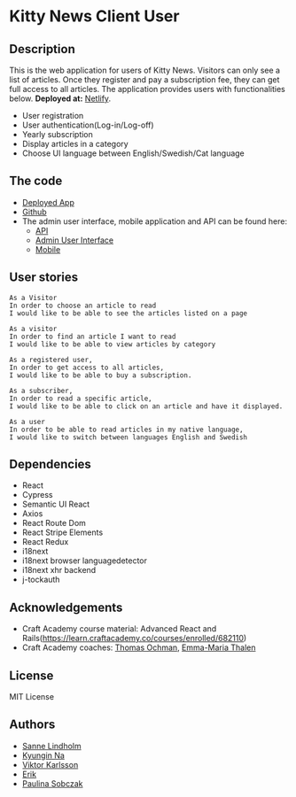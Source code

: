 # Kitty News Client User

## Description

This is the web application for users of Kitty News. Visitors can only see a list of articles. Once they register and pay a subscription fee, they can get full access to all articles. The application provides users with functionalities below. **Deployed at:** [Netlify](https://kittynews.netlify.com/).

- User registration
- User authentication(Log-in/Log-off)
- Yearly subscription
- Display articles in a category
- Choose UI language between English/Swedish/Cat language

## The code

- [Deployed App](https://kittynews.netlify.app/)
- [Github](https://github.com/CraftAcademy/kitty_news_client_user)
- The admin user interface, mobile application and API can be found here:
  - [API](https://github.com/CraftAcademy/kitty_news_api)
  - [Admin User Interface](https://github.com/CraftAcademy/kitty_news_client_admin)
  - [Mobile](https://github.com/CraftAcademy/kitty_news_client_mobile)

## User stories

```
As a Visitor
In order to choose an article to read
I would like to be able to see the articles listed on a page
```

```
As a visitor
In order to find an article I want to read
I would like to be able to view articles by category
```

```
As a registered user,
In order to get access to all articles,
I would like to be able to buy a subscription.
```

```
As a subscriber,
In order to read a specific article,
I would like to be able to click on an article and have it displayed.
```

```
As a user
In order to be able to read articles in my native language,
I would like to switch between languages English and Swedish
```

## Dependencies

- React
- Cypress
- Semantic UI React
- Axios
- React Route Dom
- React Stripe Elements
- React Redux
- i18next
- i18next browser languagedetector
- i18next xhr backend
- j-tockauth

## Acknowledgements

- Craft Academy course material: Advanced React and Rails(https://learn.craftacademy.co/courses/enrolled/682110)
- Craft Academy coaches: [Thomas Ochman](https://github.com/tochman), [Emma-Maria Thalen](https://github.com/emtalen)

## License

MIT License

## Authors

- [Sanne Lindholm](https://github.com/salindholm)
- [Kyungin Na](https://github.com/KyunginNa)
- [Viktor Karlsson](https://github.com/ViktorHek)
- [Erik](https://github.com/Ehugo2000)
- [Paulina Sobczak](https://github.com/psnoya)
